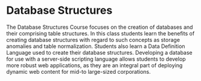 # Database Structures

The Database Structures Course focuses on the creation of databases and their comprising table structures. In this class students learn the benefits of creating database structures with regard to such concepts as storage anomalies and table normalization. Students also learn a Data Definition Language used to create their database structures. Developing a database for use with a server-side scripting language allows students to develop more robust web applications, as they are an integral part of deploying dynamic web content for mid-to large-sized corporations.